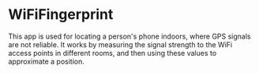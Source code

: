 # WiFiFingerprint

This app is used for locating a person's phone indoors, where GPS signals are not reliable. 
It works by measuring the signal strength to the WiFi access points in different rooms, and then using these values to approximate a position. 
